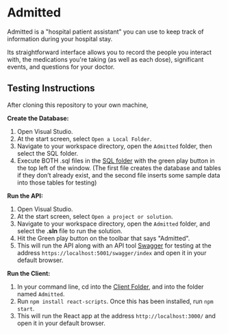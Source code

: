 # Admitted

Admitted is a "hospital patient assistant" you can use to keep track of information during your hospital stay. 

Its straightforward interface allows you to record the people you interact with, the medications you're taking (as well as each dose), significant events, and questions for your doctor.

## Testing Instructions

After cloning this repository to your own machine,

**Create the Database:**
1. Open Visual Studio.
2. At the start screen, select `Open a Local Folder`.
4. Navigate to your workspace directory, open the `Admitted` folder, then select the SQL folder.
5. Execute BOTH .sql files in the [SQL folder](https://github.com/guacajoely/Admitted/tree/main/SQL) with the green play button in the top left of the window. (The first file creates the database and tables if they don’t already exist, and the second file inserts some sample data into those tables for testing)

**Run the API:**
1. Open Visual Studio.
2. At the start screen, select `Open a project or solution`.
3. Navigate to your workspace directory, open the `Admitted` folder, and select the **.sln** file to run the solution.
4. Hit the Green play button on the toolbar that says "Admitted".
5. This will run the API along with an API tool [Swagger](https://swagger.io/docs/specification/2-0/what-is-swagger/) for testing at the address `https://localhost:5001/swagger/index` and open it in your default browser.

**Run the Client:**
1. In your command line, cd into the [Client Folder](https://github.com/guacajoely/Admitted/tree/main/Admitted/Client/admitted), and into the folder named `Admitted`.
2. Run `npm install react-scripts`. Once this has been installed, run `npm start`.
3. This will run the React app at the address `http://localhost:3000/` and open it in your default browser.

   
